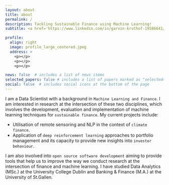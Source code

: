 ```yaml
---
layout: about
title: about
permalink: /
description: Tackling Sustainable Finance using Machine Learning!
subtitle: <a href='https://www.linkedin.com/in/garvin-kruthof-19586641/'>LinkedIn</a>.

profile:
  align: right
  image: profile_large_centered.jpeg
  address: >
    <p></p>
    <p></p>
    <p></p>

news: false  # includes a list of news items
selected_papers: false # includes a list of papers marked as "selected={true}"
social: false  # includes social icons at the bottom of the page
---
```


I am a Data Scientist with a background in `Machine Learning and Finance`. I am interested in research at the intersection of these two disciplines, which involves the development, evaluation and implementation of machine learning techniques for `sustainable finance`. My current projects include: 
* Utilisation of remote sensoring and NLP in the context of `climate finance`.
* Application of `deep reinforcement learning` approaches to portfolio management and its capacity to provide new insights into `investor behaviour`. 

I am also involved into `open source software development` aiming to provide tools that help us to improve the way we conduct research at the intersection of finance and machine learning. I have studied Data Analytics (MSc.) at the University College Dublin and Banking & Finance (M.A.) at the University of St.Gallen. 
